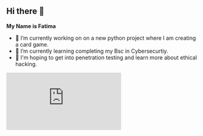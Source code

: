 ## Hi there 👋

**My Name is Fatima**

- 🔭 I’m currently working on on a new python project where I am creating a card game.
- 🌱 I’m currently learning completing my Bsc in Cybersecurtiy. 
- 🤠 I'm hoping to get into penetration testing and learn more about ethical hacking.

<iframe src="https://tryhackme.com/api/v2/badges/public-profile?userPublicId=2639407" style='border:none;'></iframe>

